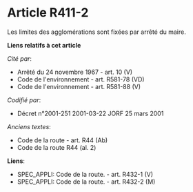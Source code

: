 # Article R411-2

Les limites des agglomérations sont fixées par arrêté du maire.

**Liens relatifs à cet article**

_Cité par_:

  - Arrêté du 24 novembre 1967 - art. 10 (V)
  - Code de l'environnement - art. R581-78 (VD)
  - Code de l'environnement - art. R581-88 (V)

_Codifié par_:

  - Décret n°2001-251 2001-03-22 JORF 25 mars 2001

_Anciens textes_:

  - Code de la route - art. R44 (Ab)
  - Code de la route R44 (al. 2)

**Liens**:

  - SPEC_APPLI: Code de la route. - art. R432-1 (V)
  - SPEC_APPLI: Code de la route. - art. R432-2 (M)
